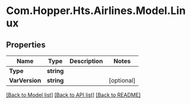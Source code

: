 # Com.Hopper.Hts.Airlines.Model.Linux

## Properties

Name | Type | Description | Notes
------------ | ------------- | ------------- | -------------
**Type** | **string** |  | 
**VarVersion** | **string** |  | [optional] 

[[Back to Model list]](../../README.md#documentation-for-models) [[Back to API list]](../../README.md#documentation-for-api-endpoints) [[Back to README]](../../README.md)


